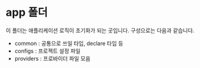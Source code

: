 # app 폴더

이 폴더는 애플리케이션 로직이 초기화가 되는 곳입니다. 구성으로는 다음과 같습니다.

- common : 공통으로 쓰일 타입, declare 타입 등
- configs : 프로젝트 설정 파일
- providers : 프로바이더 파일 모음
